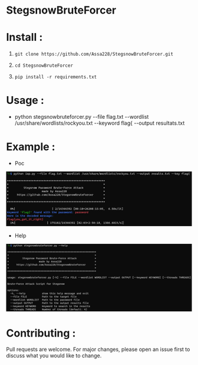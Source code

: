 # StegsnowBruteForcer                                                         


# Install :

1. `git clone https://github.com/Assa228/StegsnowBruteForcer.git`

2. `cd StegsnowBruteForcer`

3. `pip install -r requirements.txt`

# Usage :
* python stegsnowbruteforcer.py --file flag.txt --wordlist /usr/share/wordlists/rockyou.txt --keyword flag{ --output resultats.txt

# Example :
* Poc

![poc.jpg](https://github.com/Assa228/StegsnowBruteForcer/blob/main/poc.jpg)


* Help

![help.jpg](https://github.com/Assa228/StegsnowBruteForcer/blob/main/help.jpg)


# Contributing :
Pull requests are welcome. For major changes, please open an issue first to discuss what you would like to change.

